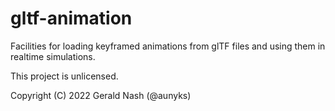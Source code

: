 # gltf-animation

Facilities for loading keyframed animations from glTF files and using them in realtime simulations.

This project is unlicensed.

Copyright (C) 2022 Gerald Nash (@aunyks)